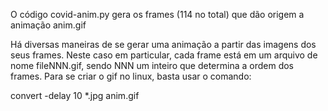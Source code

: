 O código covid-anim.py gera os frames (114 no total) que dão origem a animação anim.gif

Há diversas maneiras de se gerar uma animação a partir das imagens dos seus frames. Neste caso em particular, cada frame está em um arquivo de nome fileNNN.gif, sendo NNN um inteiro que determina a ordem dos frames. Para se criar o gif no linux, basta usar o comando:

convert -delay 10  *.jpg anim.gif


